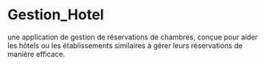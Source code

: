 # Gestion_Hotel
une application de gestion de réservations de chambres, conçue pour aider les hôtels ou les établissements similaires à gérer leurs réservations de manière efficace.
